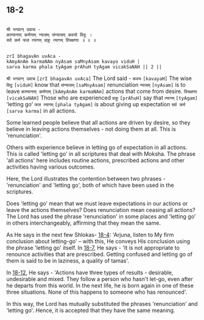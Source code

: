 ## 18-2


```shloka-sa

श्री भगवान् उवाच -
काम्यानाम् कर्मणाम् न्यासम् संन्यासम् कवयो विदुः ।
सर्व कर्म फल त्यागम् प्राहुः त्यागम् विचक्षणाः ॥ २ ॥

```
```shloka-sa-hk

zrI bhagavAn uvAca -
kAmyAnAm karmaNAm nyAsam saMnyAsam kavayo viduH |
sarva karma phala tyAgam prAhuH tyAgam vicakSaNAH || 2 ||

```
`श्री भगवान् उवाच` `[zrI bhagavAn uvAca]` The Lord said - `कवयः` `[kavayaH]` The wise `विदुः` `[viduH]` know that `संन्यासम्` `[saMnyAsam]` renunciation `न्यासम्` `[nyAsam]` is to leave `काम्यानाम् कर्मणाम्` `[kAmyAnAm karmaNAm]` actions that come from desire. `विचक्षणाः` `[vicakSaNAH]` Those who are experienced `प्राहुः` `[prAhuH]` say that `त्यागम्` `[tyAgam]` 'letting go' `फल त्यागम्` `[phala tyAgam]` is about giving up expectation `सर्व कर्म` `[sarva karma]` in all actions.

Some learned people believe that all actions are driven by desire, so they believe in leaving actions themselves - not doing them at all. This is 'renunciation'. 

Others with experience believe in letting go of expectation in all actions. This is called 'letting go' in all scriptures that deal with Moksha. The phrase 'all actions' here includes routine actions, prescribed actions and other activities having various outcomes. 

Here, the Lord illustrates the contention between two phrases - 'renunciation' and 'letting go', both of which have been used in the scriptures. 

Does 'letting go' mean that we must leave expectations in our actions or leave the actions themselves? Does renunciation mean ceasing all actions? The Lord has used the phrase 'renunciation' in some places and 'letting go' in others interchangeably, affirming that they mean the same. 

As He says in the next few Shlokas- [18-4](18-4.md): 'Arjuna, listen to My firm conclusion about letting-go' – with this, He conveys His conclusion using the phrase 'letting go' itself. In [18-7](18-7.md), He says - 'It is not appropriate to renounce activities that are prescribed. Getting confused and letting go of them is said to be in laziness, a quality of tamas'. 

In [18-12](18-12.md), He says - 'Actions have three types of results - desirable, undesirable and mixed. They follow a person who hasn't let-go, even after he departs from this world. In the next life, he is born again in one of these three situations. None of this happens to someone who has renounced'.

In this way, the Lord has mutually substituted the phrases 'renunciation' and 'letting go'. Hence, it is accepted that they have the same meaning.


